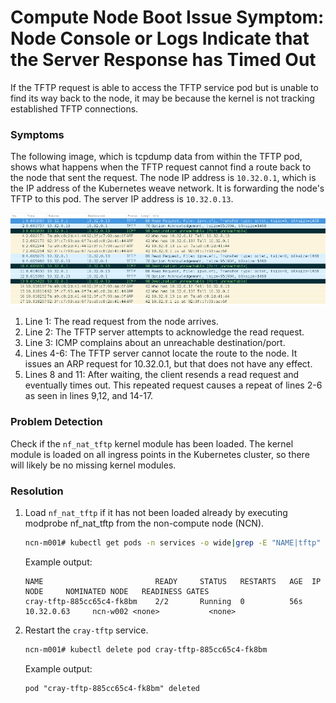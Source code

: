 # Compute Node Boot Issue Symptom: Node Console or Logs Indicate that the Server Response has Timed Out

If the TFTP request is able to access the TFTP service pod but is unable to find its way back to the node, it may be because the kernel is not tracking established TFTP connections.

### Symptoms

The following image, which is tcpdump data from within the TFTP pod, shows what happens when the TFTP request cannot find a route back to the node that sent the request. The node IP address is `10.32.0.1`, which is the IP address of the Kubernetes weave network. It is forwarding the node's TFTP to this pod. The server IP address is `10.32.0.13`.

![TFTP Without a Route Back to the Node](../../img/operations/TFTP_without_a_Route_Back_to_the_Node.png)

1.  Line 1: The read request from the node arrives.
2.  Line 2: The TFTP server attempts to acknowledge the read request.
3.  Line 3: ICMP complains about an unreachable destination/port.
4.  Lines 4-6: The TFTP server cannot locate the route to the node. It issues an ARP request for 10.32.0.1, but that does not have any effect.
5.  Lines 8 and 11: After waiting, the client resends a read request and eventually times out. This repeated request causes a repeat of lines 2-6 as seen in lines 9,12, and 14-17.

### Problem Detection

Check if the `nf_nat_tftp` kernel module has been loaded. The kernel module is loaded on all ingress points in the Kubernetes cluster, so there will likely be no missing kernel modules.

### Resolution

1. Load `nf_nat_tftp` if it has not been loaded already by executing modprobe nf\_nat\_tftp from the non-compute node \(NCN\).

    ```bash
    ncn-m001# kubectl get pods -n services -o wide|grep -E "NAME|tftp"
    ```

    Example output:

    ```
    NAME                         READY     STATUS   RESTARTS   AGE  IP             NODE     NOMINATED NODE   READINESS GATES
    cray-tftp-885cc65c4-fk8bm    2/2       Running  0          56s  10.32.0.63     ncn-w002 <none>           <none>
    ```

1. Restart the `cray-tftp` service.
    
    ```bash
    ncn-m001# kubectl delete pod cray-tftp-885cc65c4-fk8bm
    ```

    Example output:

    ```
    pod "cray-tftp-885cc65c4-fk8bm" deleted
    ```


